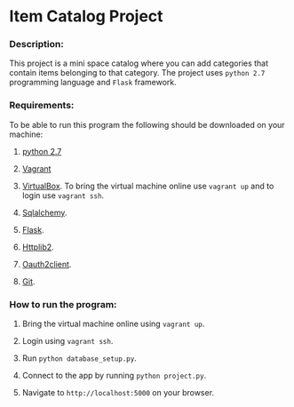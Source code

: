 # Item Catalog Project

### Description:
This project is a mini space catalog where you can add categories that contain items belonging to that category.
The project uses `python 2.7` programming language and `Flask` framework.


### Requirements:
To be able to run this program the following should be downloaded on your machine:

1. [python 2.7](https://www.python.org/downloads/)

2. [Vagrant](https://www.vagrantup.com/)

3. [VirtualBox](https://www.virtualbox.org/wiki/Download_Old_Builds_5_1).
To bring the virtual machine online use `vagrant up` and to login use `vagrant ssh`.

4. [Sqlalchemy](https://www.sqlalchemy.org/download.html).

5. [Flask](http://flask.pocoo.org/).

6. [Httplib2](https://pypi.python.org/pypi/httplib2/0.10.3).

7. [Oauth2client](https://pypi.python.org/pypi/oauth2client/).

8. [Git](https://git-scm.com/downloads).

### How to run the program:
1. Bring the virtual machine online using `vagrant up`.

2. Login using `vagrant ssh`.

3. Run `python database_setup.py`.

4. Connect to the app by running `python project.py`.

5. Navigate to `http://localhost:5000` on your browser.


